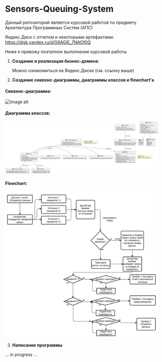 # Sensors-Queuing-System
Данный репозиторий является курсовой работой по предмету Архитектура Программных Систем (АПС)

Яндекс.Диск с отчетом и некоторыми артефактами:
https://disk.yandex.ru/d/G8AGjE_7NAOf0Q

Ниже я привожу поэтапное выполнение курсовой работы
1. **Создание и реализация бизнес-домена**:

    Можно ознакомиться на Яндекс.Диске (см. ссылку выше)

2. **Создание сиквенс-диаграммы, диаграммы классов и flowchart'а**


#### Сиквенс-диаграмма:
![Image alt]()
#### Диаграмма классов:
![Image alt](https://github.com/ValentinGolikov/Sensors-Queuing-System/blob/main/class_daiagram.png)
#### Flowchart:
![Image alt](https://github.com/ValentinGolikov/Sensors-Queuing-System/blob/main/flowchart.png)

3. **Написание программы**

... in progress ...
  
